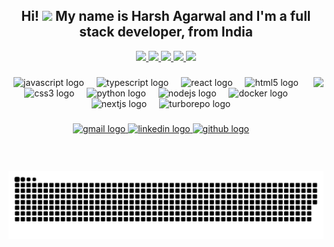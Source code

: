 <h2 align="center">Hi! <img src="https://github.com/TheDudeThatCode/TheDudeThatCode/blob/master/Assets/Hi.gif" width="35" /> My name is Harsh Agarwal and I'm a full stack developer, from India</h2>

<div align="center">
  <a href="https://github.com/vn7n24fzkq/github-profile-summary-cards">
    <img src="https://github-profile-summary-cards.vercel.app/api/cards/profile-details?username=Harry101969&theme=midnight_purple" />
  </a>
  <a href="https://github.com/vn7n24fzkq/github-profile-summary-cards">
    <img src="https://github-profile-summary-cards.vercel.app/api/cards/repos-per-language?username=Harry101969&theme=midnight_purple" />
  </a>
  <a href="https://github.com/vn7n24fzkq/github-profile-summary-cards">
    <img src="https://github-profile-summary-cards.vercel.app/api/cards/most-commit-language?username=Harry101969&theme=midnight_purple" />
  </a>
  <a href="https://github.com/vn7n24fzkq/github-profile-summary-cards">
    <img src="https://github-profile-summary-cards.vercel.app/api/cards/stats?username=Harry101969&theme=midnight_purple" />
  </a>
  <a href="https://github.com/vn7n24fzkq/github-profile-summary-cards">
    <img src="https://github-profile-summary-cards.vercel.app/api/cards/productive-time?username=Harry101969&theme=midnight_purple&utcOffset=8" />
  </a>
</div>

###

<img align="right" height="150" src="https://i.imgflip.com/65efzo.gif"  />

###

<div align="center">
  <img src="https://cdn.jsdelivr.net/gh/devicons/devicon/icons/javascript/javascript-original.svg" height="30" alt="javascript logo"  />
  <img width="12" />
  <img src="https://cdn.jsdelivr.net/gh/devicons/devicon/icons/typescript/typescript-original.svg" height="30" alt="typescript logo"  />
  <img width="12" />
  <img src="https://cdn.jsdelivr.net/gh/devicons/devicon/icons/react/react-original.svg" height="30" alt="react logo"  />
  <img width="12" />
  <img src="https://cdn.jsdelivr.net/gh/devicons/devicon/icons/html5/html5-original.svg" height="30" alt="html5 logo"  />
  <img width="12" />
  <img src="https://cdn.jsdelivr.net/gh/devicons/devicon/icons/css3/css3-original.svg" height="30" alt="css3 logo"  />
  <img width="12" />
  <img src="https://cdn.jsdelivr.net/gh/devicons/devicon/icons/python/python-original.svg" height="30" alt="python logo"  />
  <img width="12" />
  <img src="https://cdn.jsdelivr.net/gh/devicons/devicon/icons/nodejs/nodejs-original.svg" height="30" alt="nodejs logo" />
  <img width="12" />
  <img src="https://cdn.jsdelivr.net/gh/devicons/devicon/icons/docker/docker-original.svg" height="30" alt="docker logo" />
  <img width="12" />
  <img src="https://cdn.jsdelivr.net/gh/devicons/devicon/icons/nextjs/nextjs-original.svg" height="30" alt="nextjs logo" />
  <img width="12" />
  <img src="https://img.shields.io/badge/turborepo-%236B46C1.svg?style=for-the-badge&logo=turborepo&logoColor=white" height="30" alt="turborepo logo" />
</div>


###

<div align="center">
  <a href="mailto:harshagrawal2904@gmail.com" target="_blank">
    <img src="https://img.shields.io/static/v1?message=Gmail&logo=gmail&label=&color=D14836&logoColor=white&labelColor=&style=for-the-badge" height="35" alt="gmail logo"  />
  </a>
  <a href="https://www.linkedin.com/in/harsh-agarwal-6ba105284" target="_blank">
    <img src="https://img.shields.io/static/v1?message=LinkedIn&logo=linkedin&label=&color=0077B5&logoColor=white&labelColor=&style=for-the-badge" height="35" alt="linkedin logo"  />
  </a>
  <a href="https://github.com/Harry101969" target="_blank">
    <img src="https://img.shields.io/static/v1?message=GitHub&logo=github&label=&color=181717&logoColor=white&labelColor=&style=for-the-badge" height="35" alt="github logo"  />
  </a>
</div>


###

<br clear="both">
<img src="https://raw.githubusercontent.com/Harry101969/Harry101969/output/snake.svg" alt="Snake animation" />


###



